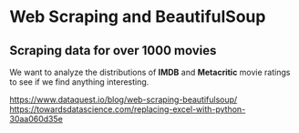 # Web Scraping and BeautifulSoup

## Scraping data for over 1000 movies
We want to analyze the distributions of **IMDB** and **Metacritic** movie ratings to see if we find anything interesting.

https://www.dataquest.io/blog/web-scraping-beautifulsoup/
https://towardsdatascience.com/replacing-excel-with-python-30aa060d35e
